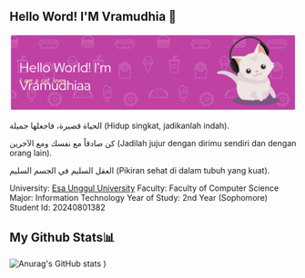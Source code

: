 ## Hello Word! I'M Vramudhia 👋

![alt text](<github-header-banner (1).png>)
<!--
**VeeCaprio/VeeCaprio** is a ✨ _special_ ✨ repository because its `README.md` (this file) appears on your GitHub profile.

Here are some ideas to get you started:

- 🔭 I’m currently working on ...
- 🌱 I’m currently learning ...
- 👯 I’m looking to collaborate on ...
- 🤔 I’m looking for help with ...
- 💬 Ask me about ...
- 📫 How to reach me: ...
- 😄 Pronouns: ...
- ⚡ Fun fact: ...
-->



الحياة قصيرة، فاجعلها جميلة (Hidup singkat, jadikanlah indah).

كن صادقاً مع نفسك ومع الآخرين (Jadilah jujur dengan dirimu sendiri dan dengan orang lain).

العقل السليم في الجسم السليم (Pikiran sehat di dalam tubuh yang kuat).

University: [Esa Unggul University](https://share.google/xDskR3B8MVR99hjUI)
Faculty: Faculty of Computer Science
Major: Information Technology
Year of Study: 2nd Year (Sophomore)
Student Id: 20240801382

## My Github Stats📊

![Anurag's GitHub stats](https://github-readme-stats.vercel.app/api?username=Vee&show_icons=true&theme=radical)
)



